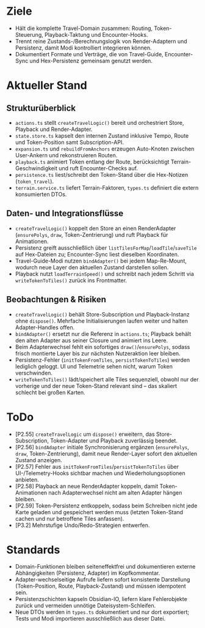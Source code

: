 # Ziele
- Hält die komplette Travel-Domain zusammen: Routing, Token-Steuerung, Playback-Taktung und Encounter-Hooks.
- Trennt reine Zustands-/Berechnungslogik von Render-Adaptern und Persistenz, damit Modi kontrolliert integrieren können.
- Dokumentiert Formate und Verträge, die von Travel-Guide, Encounter-Sync und Hex-Persistenz gemeinsam genutzt werden.

# Aktueller Stand
## Strukturüberblick
- `actions.ts` stellt `createTravelLogic()` bereit und orchestriert Store, Playback und Render-Adapter.
- `state.store.ts` kapselt den internen Zustand inklusive Tempo, Route und Token-Position samt Subscription-API.
- `expansion.ts` und `rebuildFromAnchors` erzeugen Auto-Knoten zwischen User-Ankern und rekonstruieren Routen.
- `playback.ts` animiert Token entlang der Route, berücksichtigt Terrain-Geschwindigkeit und ruft Encounter-Checks auf.
- `persistence.ts` liest/schreibt den Token-Stand über die Hex-Notizen (`token_travel`).
- `terrain.service.ts` liefert Terrain-Faktoren, `types.ts` definiert die extern konsumierten DTOs.

## Daten- und Integrationsflüsse
- `createTravelLogic()` koppelt den Store an einen RenderAdapter (`ensurePolys`, `draw`, Token-Zentrierung) und ruft Playback für Animationen.
- Persistenz greift ausschließlich über `listTilesForMap`/`loadTile`/`saveTile` auf Hex-Dateien zu; Encounter-Sync liest dieselben Koordinaten.
- Travel-Guide-Modi nutzen `bindAdapter()` bei jedem Map-Re-Mount, wodurch neue Layer den aktuellen Zustand darstellen sollen.
- Playback nutzt `loadTerrainSpeed()` und schreibt nach jedem Schritt via `writeTokenToTiles()` zurück ins Frontmatter.

## Beobachtungen & Risiken
- `createTravelLogic()` behält Store-Subscription und Playback-Instanz ohne `dispose()`. Mehrfache Initialisierungen laufen weiter und halten Adapter-Handles offen.
- `bindAdapter()` ersetzt nur die Referenz in `actions.ts`; Playback behält den alten Adapter aus seiner Closure und animiert ins Leere.
- Beim Adapterwechsel fehlt ein sofortiges `draw()`/`ensurePolys`, sodass frisch montierte Layer bis zur nächsten Nutzeraktion leer bleiben.
- Persistenz-Fehler (`initTokenFromTiles`, `persistTokenToTiles`) werden lediglich geloggt. UI und Telemetrie sehen nicht, warum Token verschwinden.
- `writeTokenToTiles()` lädt/speichert alle Tiles sequenziell, obwohl nur der vorherige und der neue Token-Stand relevant sind – das skaliert schlecht bei großen Karten.

# ToDo
- [P2.55] `createTravelLogic` um `dispose()` erweitern, das Store-Subscription, Token-Adapter und Playback zuverlässig beendet.
- [P2.56] `bindAdapter` initiale Synchronisierung ergänzen (`ensurePolys`, `draw`, Token-Zentrierung), damit neue Render-Layer sofort den aktuellen Zustand anzeigen.
- [P2.57] Fehler aus `initTokenFromTiles`/`persistTokenToTiles` über UI-/Telemetry-Hooks sichtbar machen und Wiederholungsoptionen anbieten.
- [P2.58] Playback an neue RenderAdapter koppeln, damit Token-Animationen nach Adapterwechsel nicht am alten Adapter hängen bleiben.
- [P2.59] Token-Persistenz entkoppeln, sodass beim Schreiben nicht jede Karte geladen und gespeichert werden muss (letzten Token-Stand cachen und nur betroffene Tiles anfassen).
- [P3.2] Mehrstufige Undo/Redo-Strategien entwerfen.

# Standards
- Domain-Funktionen bleiben seiteneffektfrei und dokumentieren externe Abhängigkeiten (Persistenz, Adapter) im Kopfkommentar.
- Adapter-wechselseitige Aufrufe liefern sofort konsistente Darstellung (Token-Position, Route, Playback-Zustand) und müssen idempotent sein.
- Persistenzschichten kapseln Obsidian-IO, liefern klare Fehlerobjekte zurück und vermeiden unnötige Dateisystem-Schleifen.
- Neue DTOs werden in `types.ts` dokumentiert und nur dort exportiert; Tests und Modi importieren ausschließlich aus dieser Datei.
